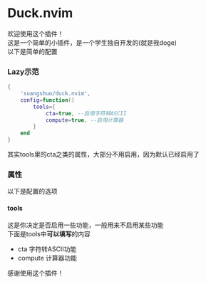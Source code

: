 # Duck.nvim
欢迎使用这个插件！<br>
这是一个简单的小插件，是一个学生独自开发的(就是我doge)<br>
以下是简单的配置<br>
### Lazy示范
~~~ lua
{
    'suangshuo/duck.nvim',
    config=function()
        tools={
            cta=true, --启用字符转ASCII
            compute=true, --启用计算器
        }
    end
}
~~~
其实tools里的cta之类的属性，大部分不用启用，因为默认已经启用了<br>
### 属性
以下是配置的选项
#### tools
这是你决定是否启用一些功能，一般用来不启用某些功能<br>
下面是tools中**可以填写**的内容<br>
- cta 字符转ASCII功能
- compute 计算器功能

感谢使用这个插件！
